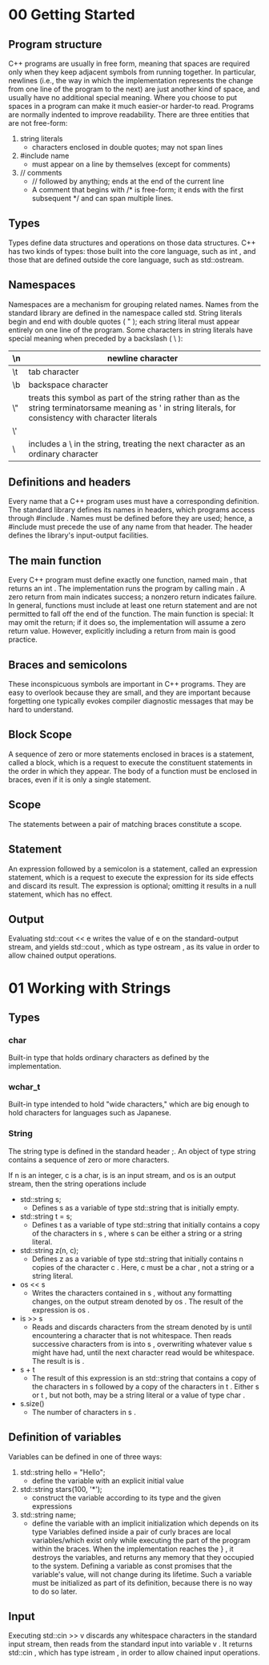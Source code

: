 # 00 Getting Started

## Program structure
C++ programs are usually in free form, meaning that spaces are required only when they keep adjacent symbols from running together. In particular, newlines (i.e., the way in which the implementation represents the change from one line of the program to the next) are just another kind of space, and usually have no additional special meaning. Where you choose to put spaces in a program can make it much easier-or harder-to read. Programs are normally indented to improve readability.
There are three entities that are not free-form:
1. string literals
    - characters enclosed in double quotes; may not span lines
2. #include name
    - must appear on a line by themselves (except for comments)
3. // comments
    - // followed by anything; ends at the end of the current line
    - A comment that begins with /* is free-form; it ends with the first subsequent */ and can span multiple lines.

## Types
Types define data structures and operations on those data structures. C++ has two kinds of types: those built into the core language, such as int , and those that are defined outside the core language, such as std::ostream. 

## Namespaces
Namespaces are a mechanism for grouping related names. Names from the standard library are defined in the namespace called std. String literals begin and end with double quotes ( " ); each string literal must appear
entirely on one line of the program. Some characters in string literals have special meaning when preceded by a backslash ( \ ):


 \n |  newline character
 ---|---
 \t | tab character
 \b | backspace character
 \\" |treats this symbol as part of the string rather than as the string terminatorsame meaning as ' in string literals, for consistency with character literals
 \\' | 
 \\ | includes a \ in the string, treating the next character as an ordinary character

## Definitions and headers
Every name that a C++ program uses must have a corresponding definition. The standard library defines its names in headers, which programs access through #include . Names must be defined before they are used; hence, a #include must precede the use of any name from that header. The <iostream> header defines the library's input-output facilities. 

## The main function
Every C++ program must define exactly one function, named main , that returns an int . The implementation runs the program by calling main . A zero return from main indicates success; a nonzero return indicates failure. In general, functions must include at least one return statement and are not permitted to fall off the end of the function.
The main function is special: It may omit the return; if it does so, the implementation will assume a zero return value. However, explicitly including a return from main is good practice. 

## Braces and semicolons
These inconspicuous symbols are important in C++ programs. They are easy to overlook because they are small, and they are important because forgetting one typically evokes compiler diagnostic messages that may be hard to
understand.

## Block Scope
A sequence of zero or more statements enclosed in braces is a statement, called a block, which is a request to execute the constituent statements in the order in which they appear. The body of a function must be enclosed in braces, even if it is only a single statement. 

## Scope
The statements between a pair of matching braces constitute a scope.

## Statement
An expression followed by a semicolon is a statement, called an expression statement, which is a request to execute the expression for its side effects and discard its result. The expression is optional; omitting it results in a null statement, which has no effect.

## Output
 Evaluating std::cout << e writes the value of e on the standard-output stream, and yields std::cout , which as type ostream , as its value in order to allow chained output operations.

# 01 Working with Strings

## Types

### char
Built-in type that holds ordinary characters as defined by the implementation.

### wchar_t
Built-in type intended to hold "wide characters," which are big enough to hold characters for languages such as Japanese.
### String
The string type is defined in the standard header <string> ;. An object of type
string contains a sequence of zero or more characters. 

If n is an integer, c is a char, is is an input stream, and os is an output stream, then the string operations include

- std::string s; 
    + Defines s as a variable of type std::string that is initially empty.
- std::string t = s; 
    + Defines t as a variable of type std::string that initially contains a copy of the characters in s , where s can be either a string or a string literal.
- std::string z(n, c); 
    + Defines z as a variable of type std::string that initially contains n copies of the character c . Here, c must be a char , not a string or a string literal.
- os << s 
    + Writes the characters contained in s , without any formatting changes, on the output stream denoted by os . The result of the expression is os .
- is >> s 
    + Reads and discards characters from the stream denoted by is until encountering a character that is not whitespace. Then reads successive characters from is into s , overwriting whatever value s might have had, until the next character read would be whitespace. The result is is .
- s + t 
    + The result of this expression is an std::string that contains a copy of the characters in s followed by a copy of the characters in t . Either s or t , but not both, may be a string literal or a value of type char .
- s.size() 
    + The number of characters in s .

## Definition of variables
Variables can be defined in one of three ways:
1. std::string hello = "Hello";
    - define the variable with an explicit initial value
2. std::string stars(100, '*'); 
    - construct the variable  according to its type and the given expressions
3. std::string name;
    - define the variable with an implicit initialization which depends on its type
Variables defined inside a pair of curly braces are local variables/which exist only while
executing the part of the program within the braces. When the implementation reaches
the } , it destroys the variables, and returns any memory that they occupied to the
system. Defining a variable as const promises that the variable's value, will not change
during its lifetime. Such a variable must be initialized as part of its definition, because
there is no way to do so later.

## Input
Executing std::cin >> v discards any whitespace characters in the standard input stream, then reads from the standard input into variable v . It returns std::cin , which has type istream , in order to allow chained input operations.